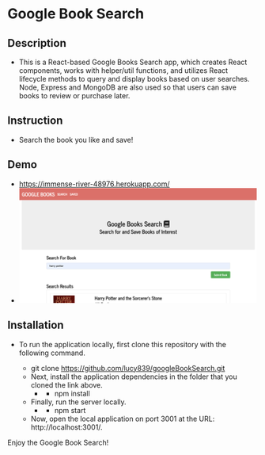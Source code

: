 # Google Book Search
## Description
- This is a React-based Google Books Search app, which creates React components, works with helper/util functions, and utilizes React lifecycle methods to query and display books based on user searches. Node, Express and MongoDB are also used so that users can save books to review or purchase later.


## Instruction
- Search the book you like and save!

## Demo
- https://immense-river-48976.herokuapp.com/
- ![Alt text](client/public/demo.png?raw=true  "demo")

## Installation
- To run the application locally, first clone this repository with the following command.

   * git clone https://github.com/lucy839/googleBookSearch.git
   * Next, install the application dependencies in the folder that you cloned the link above.
      * * npm install
   * Finally, run the server locally.
      * * npm start
   * Now, open the local application on port 3001 at the URL: http://localhost:3001/.

Enjoy the Google Book Search!
